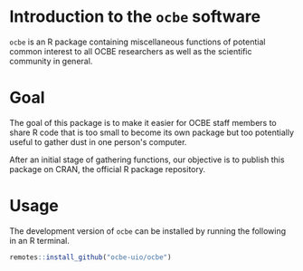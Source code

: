 # Introduction to the `ocbe` software

`ocbe` is an R package containing miscellaneous functions of potential common interest to all OCBE researchers as well as the scientific community in general.

# Goal

The goal of this package is to make it easier for OCBE staff members to share R code that is too small to become its own package but too potentially useful to gather dust in one person's computer.

After an initial stage of gathering functions, our objective is to publish this package on CRAN, the official R package repository.

# Usage

The development version of `ocbe` can be installed by running the following in an R terminal.

```r
remotes::install_github("ocbe-uio/ocbe")
```